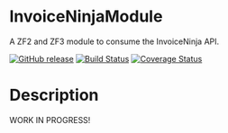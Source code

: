 InvoiceNinjaModule
=================
A ZF2 and ZF3 module to consume the InvoiceNinja API.

[![GitHub release](https://img.shields.io/github/release/alexz707/InvoiceninjaModule.svg)](https://github.com/alexz707/InvoiceninjaModule/releases)
[![Build Status](https://travis-ci.org/alexz707/InvoiceninjaModule.svg?branch=master)](https://travis-ci.org/alexz707/InvoiceninjaModule)
[![Coverage Status](https://coveralls.io/repos/github/alexz707/InvoiceninjaModule/badge.svg?branch=master)](https://coveralls.io/github/alexz707/InvoiceninjaModule?branch=master)

Description
==================

WORK IN PROGRESS!